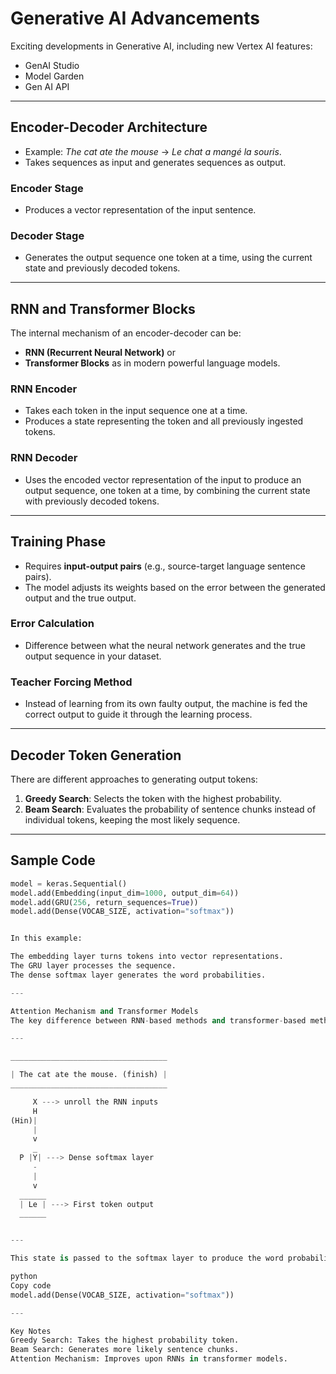# Generative AI Advancements

Exciting developments in Generative AI, including new Vertex AI features:
- GenAI Studio
- Model Garden
- Gen AI API

---

## Encoder-Decoder Architecture

- Example: *The cat ate the mouse* → *Le chat a mangé la souris*.
- Takes sequences as input and generates sequences as output.

### Encoder Stage
- Produces a vector representation of the input sentence.

### Decoder Stage
- Generates the output sequence one token at a time, using the current state and previously decoded tokens.

---

## RNN and Transformer Blocks

The internal mechanism of an encoder-decoder can be:
- **RNN (Recurrent Neural Network)** or
- **Transformer Blocks** as in modern powerful language models.

### RNN Encoder
- Takes each token in the input sequence one at a time.
- Produces a state representing the token and all previously ingested tokens.

### RNN Decoder
- Uses the encoded vector representation of the input to produce an output sequence, one token at a time, by combining the current state with previously decoded tokens.

---

## Training Phase

- Requires **input-output pairs** (e.g., source-target language sentence pairs).
- The model adjusts its weights based on the error between the generated output and the true output.

### Error Calculation
- Difference between what the neural network generates and the true output sequence in your dataset.

### Teacher Forcing Method
- Instead of learning from its own faulty output, the machine is fed the correct output to guide it through the learning process.

---

## Decoder Token Generation

There are different approaches to generating output tokens:
1. **Greedy Search**: Selects the token with the highest probability.
2. **Beam Search**: Evaluates the probability of sentence chunks instead of individual tokens, keeping the most likely sequence.

---

## Sample Code

```python
model = keras.Sequential()
model.add(Embedding(input_dim=1000, output_dim=64))
model.add(GRU(256, return_sequences=True))
model.add(Dense(VOCAB_SIZE, activation="softmax"))


In this example:

The embedding layer turns tokens into vector representations.
The GRU layer processes the sequence.
The dense softmax layer generates the word probabilities.

---

Attention Mechanism and Transformer Models
The key difference between RNN-based methods and transformer-based methods is the attention mechanism.

---

___________________________________

| The cat ate the mouse. (finish) |
___________________________________

     X ---> unroll the RNN inputs
     H
(Hin)|
     |
     v
     _
  P |Y| ---> Dense softmax layer
     -
     |
     v
  ______
  | Le | ---> First token output
  ______


---

This state is passed to the softmax layer to produce the word probabilities.

python
Copy code
model.add(Dense(VOCAB_SIZE, activation="softmax"))

---

Key Notes
Greedy Search: Takes the highest probability token.
Beam Search: Generates more likely sentence chunks.
Attention Mechanism: Improves upon RNNs in transformer models.